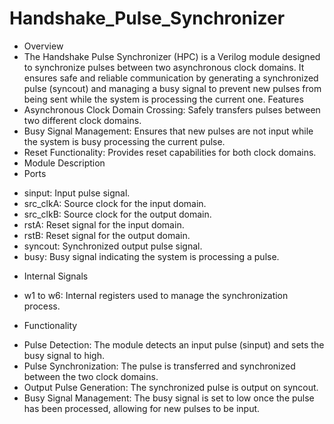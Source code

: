 # Handshake_Pulse_Synchronizer
- Overview
- The Handshake Pulse Synchronizer (HPC) is a Verilog module designed to synchronize pulses between two asynchronous clock domains. It ensures safe and reliable communication by generating a synchronized pulse (syncout) and managing a busy signal to prevent new pulses from being sent while the system is processing the current one.
Features
- Asynchronous Clock Domain Crossing: Safely transfers pulses between two different clock domains.
- Busy Signal Management: Ensures that new pulses are not input while the system is busy processing the current pulse.
- Reset Functionality: Provides reset capabilities for both clock domains.
- Module Description
- Ports
* sinput: Input pulse signal.
* src_clkA: Source clock for the input domain.
* src_clkB: Source clock for the output domain.
* rstA: Reset signal for the input domain.
* rstB: Reset signal for the output domain.
* syncout: Synchronized output pulse signal.
* busy: Busy signal indicating the system is processing a pulse.
- Internal Signals
* w1 to w6: Internal registers used to manage the synchronization process.
- Functionality
* Pulse Detection: The module detects an input pulse (sinput) and sets the busy signal to high.
* Pulse Synchronization: The pulse is transferred and synchronized between the two clock domains.
* Output Pulse Generation: The synchronized pulse is output on syncout.
* Busy Signal Management: The busy signal is set to low once the pulse has been processed, allowing for new pulses to be input.